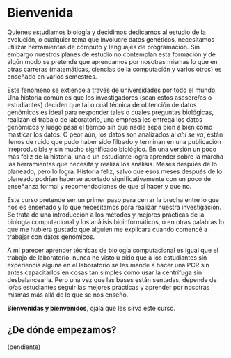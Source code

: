 # Bienvenida

Quienes estudiamos biología y decidimos dedicarnos al estudio de la evolución, o cualquier tema que involucre datos genéticos, necesitamos utilizar herramientas de cómputo y lenguajes de programación. Sin embargo nuestros planes de estudio no contemplan esta formación y de algún modo se pretende que aprendamos por nosotras mismas lo que en otras carreras (matemáticas, ciencias de la computación y varios otros) es enseñado en varios semestres. 

Este fenómeno se extiende a través de universidades por todo el mundo. Una historia común es que los investigadores (sean estos asesore/as o estudiantes) deciden que tal o cual técnica de obtención de datos genómicos es ideal para responder tales o cuales preguntas biológicas, realizan el trabajo de laboratorio, una empresa les entrega los datos genómicos y luego pasa el tiempo sin que nadie sepa bien a bien cómo masticar los datos. O peor aún, los datos son analizados al *ahí se va*, están llenos de ruido que pudo haber sido filtrado y terminan en una publicación irreproducible y sin mucho significado biológico. En una versión un poco más feliz de la historia, una o un estudiante logra aprender sobre la marcha las herramientas que necesita y realiza los análisis. Meses después de lo planeado, pero lo logra. Historia feliz, salvo que esos meses después de lo planeado podrían haberse acortado significativamente con un poco de enseñanza formal y recomendaciones de que sí hacer y que no. 

Este curso pretende ser un primer paso para cerrar la brecha entre lo que nos es enseñado y lo que necesitamos para realizar nuestra investigación. Se trata de una introducción a los métodos y mejores prácticas de la biología computacional y los análisis bioinformáticos, o en otras palabras lo que me hubiera gustado que alguien me explicara cuando comencé a trabajar con datos genómicos.

A mi parecer aprender técnicas de biología computacional es igual que el trabajo de laboratorio: nunca he visto u oído que a los estudiantes sin experiencia alguna en el laboratorio se les mande a hacer una PCR sin antes capacitarlos en cosas tan simples como usar la centrífuga sin desbalancearla. Pero una vez que las bases están sentadas, depende de lo/as estudiantes seguir las mejores prácticas y aprender por nosotras mismas más allá de lo que se nos enseñó.

**Bienvenidas y bienvenidos**, ojalá que les sirva este curso.


## ¿De dónde empezamos?

(pendiente)







